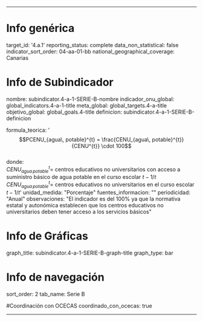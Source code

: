 ---

# Info genérica
target_id: '4.a.1'
reporting_status: complete
data_non_statistical: false
indicator_sort_order: 04-aa-01-bb
national_geographical_coverage: Canarias

# Info de Subindicador
nombre: subindicator.4-a-1-SERIE-B-nombre
indicador_onu_global: global_indicators.4-a-1-title
meta_global: global_targets.4-a-title
objetivo_global: global_goals.4-title
definicion: subindicator.4-a-1-SERIE-B-definicion

formula_teorica: '$$PCENU_{agua\, potable}^{t} = \frac{CENU_{agua\, potable}^{t}}{CENU^{t}} \cdot 100$$ <br>
donde: <br>
$CENU_{agua\, potable}^{t} =$ centros educativos no universitarios con acceso a suministro básico de agua potable en el curso escolar $t-1/t$ <br>
$CENU_{agua\, potable}^{t} =$ centros educativos no universitarios en el curso escolar $t-1/t$'
unidad_medida: "Porcentaje"
fuentes_informacion: ""
periodicidad: "Anual"
observaciones: "El indicador es del 100% ya que la normativa estatal y autonómica establecen que los centros educativos no universitarios deben tener acceso a los servicios básicos"

# Info de Gráficas
graph_title: subindicator.4-a-1-SERIE-B-graph-title
graph_type: bar

# Info de navegación
sort_order: 2
tab_name: Serie B

#Coordinación con OCECAS
coordinado_con_ocecas: true

---